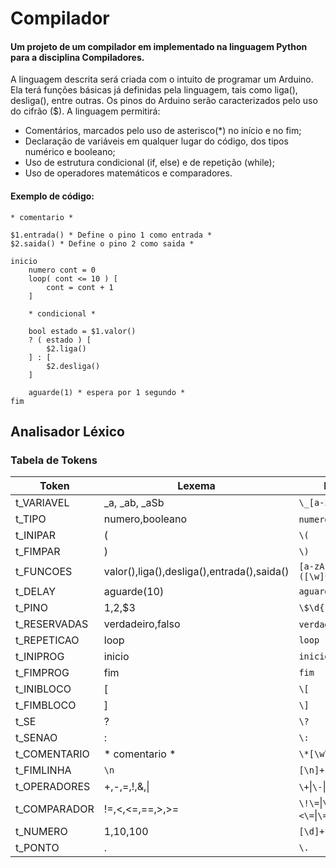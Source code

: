 # Compilador

#### Um projeto de um compilador em implementado na linguagem Python para a disciplina Compiladores.

A linguagem descrita será criada com o intuito de programar um Arduino. Ela terá funções básicas já definidas pela linguagem, tais como liga(), desliga(), entre outras. Os pinos do Arduino serão caracterizados pelo uso do cifrão ($).
A linguagem permitirá:
* Comentários, marcados pelo uso de asterisco(\*) no início e no fim;
* Declaração de variáveis em qualquer lugar do código, dos tipos numérico e booleano;
* Uso de estrutura condicional (if, else) e de repetição (while);
* Uso de operadores matemáticos e comparadores.

#### Exemplo de código:
```
* comentario *

$1.entrada() * Define o pino 1 como entrada *
$2.saida() * Define o pino 2 como saida *

inicio  
	numero cont = 0
	loop( cont <= 10 ) [
		cont = cont + 1
	]

	* condicional *

	bool estado = $1.valor()
	? ( estado ) [
		$2.liga()
	] : [
		$2.desliga()
	]

	aguarde(1) * espera por 1 segundo *
fim
```

## Analisador Léxico  

### Tabela de Tokens  

| Token        | Lexema                                     | Regex                       				 |
| ------------ | ------------------------------------------ | ------------------------------------------ |
| t_VARIAVEL   | _a, _ab, _aSb      					   		| `\_[a-zA-Z]+`    	          				 |
| t_TIPO       | numero,booleano                            | `numero`\|`booleano`        				 |
| t_INIPAR     | (                                          | `\(`    			           				 |
| t_FIMPAR	   | )				                          	| `\)`				          				 |
| t_FUNCOES	   | valor(),liga(),desliga(),entrada(),saida() | `[a-zA-Z]+\([\w]*\)` 				 |
| t_DELAY	   | aguarde(10) 								| `aguarde([\d]+)`	          				 |
| t_PINO	   | $1,$2,$3 								  	| `\$\d{1,2}`				  				 |
| t_RESERVADAS | verdadeiro,falso 						    | `verdadeiro`\|`falso`		  				 |
| t_REPETICAO  | loop 						    			| `loop`					  				 |
| t_INIPROG	   | inicio 								    | `inicio`					  				 |
| t_FIMPROG	   | fim			 						    | `fim`						  				 |
| t_INIBLOCO   | [				 						    | `\[`						  				 |
| t_FIMBLOCO   | ]				 						    | `\]`						  				 |
| t_SE		   | ?				 						    | `\?`						  				 |
| t_SENAO 	   | : 										    | `\:`						  				 |
| t_COMENTARIO | \* comentario *							| `\*[\w\W]*\*`				  				 |
| t_FIMLINHA   | `\n`										| `[\n]+`					  				 |
| t_OPERADORES | +,-,=,!,&,\|								| `\+`\|`\-`\|`\=`\|`\!`\|`\&`\|`\|`  		 |
| t_COMPARADOR | !=,<,<=,==,>,>=							| `\!\=`\|`\<`\|`\<\=`\|`\=\=`\|`\>`\|`\>\=` |
| t_NUMERO | 1,10,100	| `[\d]+` |
| t_PONTO | .	| `\.` |
